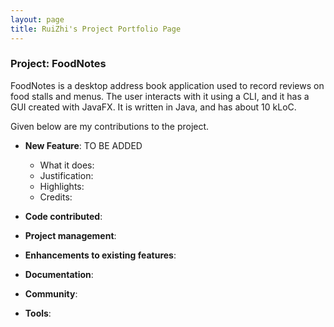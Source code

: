 ```yaml
---
layout: page
title: RuiZhi's Project Portfolio Page
---
```


### Project: FoodNotes

FoodNotes is a desktop address book application used to record reviews on food stalls and menus. The user interacts with it using a CLI, and it has a GUI created with JavaFX. It is written in Java, and has about 10 kLoC.

Given below are my contributions to the project.

* **New Feature**: TO BE ADDED
    * What it does:
    * Justification:
    * Highlights:
    * Credits:

* **Code contributed**:

* **Project management**:

* **Enhancements to existing features**:

* **Documentation**:
    
* **Community**:

* **Tools**:
